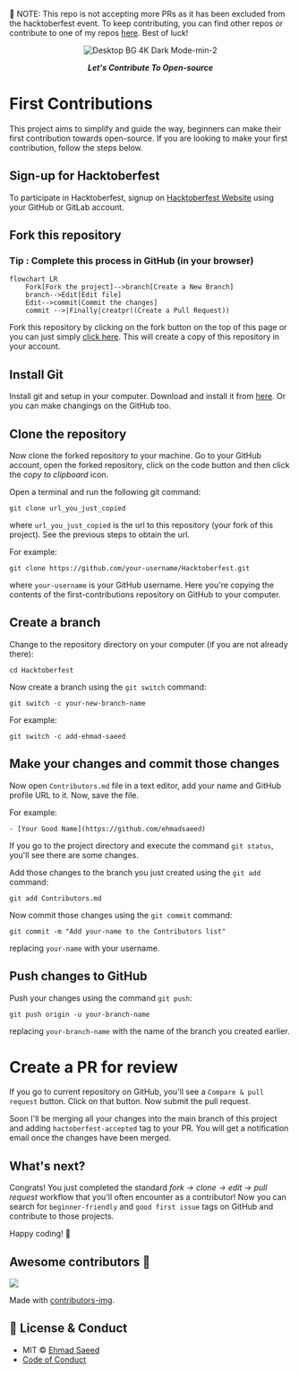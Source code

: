 🚨 NOTE: This repo is not accepting more PRs as it has been excluded from the hacktoberfest event.
To keep contributing, you can find other repos or contribute to one of my repos [here](https://github.com/justEhmadSaeed).
Best of luck!
<div align="center">
	
  ![Desktop BG 4K Dark Mode-min-2](https://github.com/justEhmadSaeed/Hacktoberfest/assets/46846821/9813ccef-dd05-415d-a8c3-55ffe7338ec2)

  <p><b><i>Let's Contribute To Open-source</i></b></p>
</div>

# First Contributions

This project aims to simplify and guide the way, beginners can make their first contribution towards open-source. If you are looking to make your first contribution, follow the steps below.

## Sign-up for Hacktoberfest

To participate in Hacktoberfest, signup on [Hacktoberfest Website](http://hacktoberfest.com) using your GitHub or GitLab account.

## Fork this repository

### Tip : Complete this process in GitHub (in your browser)

```mermaid
flowchart LR
    Fork[Fork the project]-->branch[Create a New Branch]
    branch-->Edit[Edit file]
    Edit-->commit[Commit the changes]
    commit -->|Finally|creatpr((Create a Pull Request))

```

Fork this repository by clicking on the fork button on the top of this page or you can just simply [click here](https://github.com/justEhmadSaeed/Hacktoberfest/fork).
This will create a copy of this repository in your account.

## Install Git

Install git and setup in your computer. Download and install it from [here](https://git-scm.com/downloads).
Or you can make changings on the GitHub too.

## Clone the repository

Now clone the forked repository to your machine. Go to your GitHub account, open the forked repository, click on the code button and then click the _copy to clipboard_ icon.

Open a terminal and run the following git command:

```
git clone url_you_just_copied
```

where `url_you_just_copied` is the url to this repository (your fork of this project). See the previous steps to obtain the url.

For example:

```
git clone https://github.com/your-username/Hacktoberfest.git
```

where `your-username` is your GitHub username. Here you're copying the contents of the first-contributions repository on GitHub to your computer.

## Create a branch

Change to the repository directory on your computer (if you are not already there):

```
cd Hacktoberfest
```

Now create a branch using the `git switch` command:

```
git switch -c your-new-branch-name
```

For example:

```
git switch -c add-ehmad-saeed
```

## Make your changes and commit those changes

Now open `Contributors.md` file in a text editor, add your name and GitHub profile URL to it. Now, save the file.

For example:

```
- [Your Good Name](https://github.com/ehmadsaeed)
```

If you go to the project directory and execute the command `git status`, you'll see there are some changes.

Add those changes to the branch you just created using the `git add` command:

```
git add Contributors.md
```

Now commit those changes using the `git commit` command:

```
git commit -m "Add your-name to the Contributors list"
```

replacing `your-name` with your username.

## Push changes to GitHub

Push your changes using the command `git push`:

```
git push origin -u your-branch-name
```

replacing `your-branch-name` with the name of the branch you created earlier.

# Create a PR for review

If you go to current repository on GitHub, you'll see a `Compare & pull request` button. Click on that button. Now submit the pull request.

Soon I'll be merging all your changes into the main branch of this project and adding `hactoberfest-accepted` tag to your PR. You will get a notification email once the changes have been merged.

## What's next?

Congrats! You just completed the standard _fork -> clone -> edit -> pull request_ workflow that you'll often encounter as a contributor!
Now you can search for `beginner-friendly` and `good first issue` tags on GitHub and contribute to those projects.

Happy coding! 🎉

## Awesome contributors :star_struck:

<a href="https://github.com/justEhmadSaeed/Hacktoberfest/graphs/contributors">
  <img src="https://contributors-img.web.app/image?repo=justEhmadSaeed/Hacktoberfest" />
</a>

Made with [contributors-img](https://contributors-img.web.app).

## 🔑 License & Conduct

-   MIT © [Ehmad Saeed](https://github.com/justEhmadSaeed)
-   [Code of Conduct](https://github.com/justEhmadSaeed/Hacktoberfest/blob/main/CODE_OF_CONDUCT.md)
